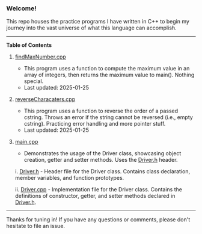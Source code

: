 ### Welcome!

This repo houses the practice programs I have written in C++ to begin
my journey into the vast universe of what this language can accomplish.

___

**Table of Contents**

1. [findMaxNumber.cpp](https://github.com/ajy207/cpp-practice/blob/main/findMaxNumber.cpp)
     - This program uses a function to compute the maximum value in an array of integers, 
       then returns the maximum value to main(). Nothing special.
     - Last updated: 2025-01-25

2. [reverseCharacaters.cpp](https://github.com/ajy207/cpp-practice/blob/main/reverseCharacters.cpp)
     - This program uses a function to reverse the order of a passed cstring. Throws an error
       if the string cannot be reversed (i.e., empty cstring). Practicing error handling and more pointer stuff.
     - Last updated: 2025-01-25

3. [main.cpp](https://github.com/ajy207/cpp-practice/blob/main/driver-class-demo/main.cpp)
     - Demonstrates the usage of the Driver class, showcasing object creation, getter and setter methods. 
       Uses the [Driver.h](https://github.com/ajy207/cpp-practice/blob/main/driver-class-demo/Driver.h) header.

     i. [Driver.h](https://github.com/ajy207/cpp-practice/blob/main/driver-class-demo/Driver.h)
          - Header file for the Driver class. Contains class declaration, member variables, and function prototypes.

    ii. [Driver.cpp](https://github.com/ajy207/cpp-practice/blob/main/driver-class-demo/Driver.cpp)
          - Implementation file for the Driver class. Contains the definitions of constructor, getter, and setter methods
          declared in [Driver.h](https://github.com/ajy207/cpp-practice/blob/main/driver-class-demo/Driver.h).

___

Thanks for tuning in! If you have any questions or 
comments, please don't hesitate to file an issue.
